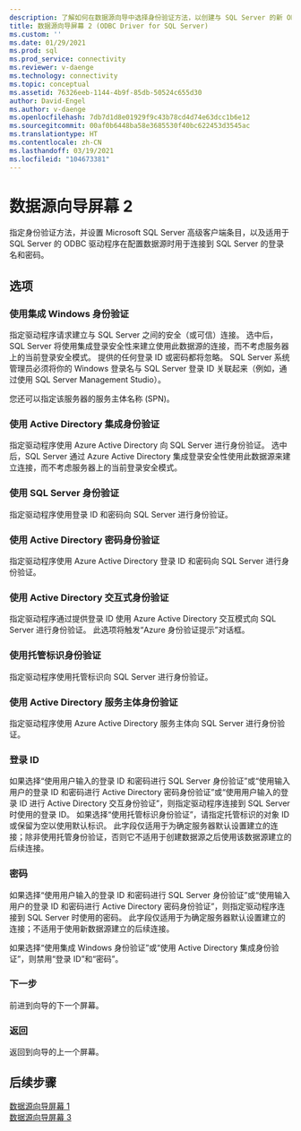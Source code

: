 ```yaml
---
description: 了解如何在数据源向导中选择身份验证方法，以创建与 SQL Server 的新 ODBC 连接。
title: 数据源向导屏幕 2 (ODBC Driver for SQL Server)
ms.custom: ''
ms.date: 01/29/2021
ms.prod: sql
ms.prod_service: connectivity
ms.reviewer: v-daenge
ms.technology: connectivity
ms.topic: conceptual
ms.assetid: 76326eeb-1144-4b9f-85db-50524c655d30
author: David-Engel
ms.author: v-daenge
ms.openlocfilehash: 7db7d1d8e01929f9c43b78cd4d74e63dcc1b6e12
ms.sourcegitcommit: 00af0b6448ba58e3685530f40bc622453d3545ac
ms.translationtype: HT
ms.contentlocale: zh-CN
ms.lasthandoff: 03/19/2021
ms.locfileid: "104673381"
---
```

# <a name="data-source-wizard-screen-2"></a>数据源向导屏幕 2

指定身份验证方法，并设置 Microsoft SQL Server 高级客户端条目，以及适用于 SQL Server 的 ODBC 驱动程序在配置数据源时用于连接到 SQL Server 的登录名和密码。

## <a name="options"></a>选项

### <a name="with-integrated-windows-authentication"></a>使用集成 Windows 身份验证

指定驱动程序请求建立与 SQL Server 之间的安全（或可信）连接。 选中后，SQL Server 将使用集成登录安全性来建立使用此数据源的连接，而不考虑服务器上的当前登录安全模式。 提供的任何登录 ID 或密码都将忽略。 SQL Server 系统管理员必须将你的 Windows 登录名与 SQL Server 登录 ID 关联起来（例如，通过使用 SQL Server Management Studio）。

您还可以指定该服务器的服务主体名称 (SPN)。

### <a name="with-active-directory-integrated-authentication"></a>使用 Active Directory 集成身份验证

指定驱动程序使用 Azure Active Directory 向 SQL Server 进行身份验证。 选中后，SQL Server 通过 Azure Active Directory 集成登录安全性使用此数据源来建立连接，而不考虑服务器上的当前登录安全模式。

### <a name="with-sql-server-authentication"></a>使用 SQL Server 身份验证

指定驱动程序使用登录 ID 和密码向 SQL Server 进行身份验证。

### <a name="with-active-directory-password-authentication"></a>使用 Active Directory 密码身份验证

指定驱动程序使用 Azure Active Directory 登录 ID 和密码向 SQL Server 进行身份验证。

### <a name="with-active-directory-interactive-authentication"></a>使用 Active Directory 交互式身份验证

指定驱动程序通过提供登录 ID 使用 Azure Active Directory 交互模式向 SQL Server 进行身份验证。 此选项将触发“Azure 身份验证提示”对话框。

### <a name="with-managed-identity-authentication"></a>使用托管标识身份验证

指定驱动程序使用托管标识向 SQL Server 进行身份验证。

### <a name="with-active-directory-service-principal-authentication"></a>使用 Active Directory 服务主体身份验证

指定驱动程序使用 Azure Active Directory 服务主体向 SQL Server 进行身份验证。

### <a name="login-id"></a>登录 ID

如果选择“使用用户输入的登录 ID 和密码进行 SQL Server 身份验证”或“使用输入用户的登录 ID 和密码进行 Active Directory 密码身份验证”或“使用用户输入的登录 ID 进行 Active Directory 交互身份验证”，则指定驱动程序连接到 SQL Server 时使用的登录 ID。 如果选择“使用托管标识身份验证”，请指定托管标识的对象 ID 或保留为空以使用默认标识。 此字段仅适用于为确定服务器默认设置建立的连接；除非使用托管身份验证，否则它不适用于创建数据源之后使用该数据源建立的后续连接。

### <a name="password"></a>密码

如果选择“使用用户输入的登录 ID 和密码进行 SQL Server 身份验证”或“使用输入用户的登录 ID 和密码进行 Active Directory 密码身份验证”，则指定驱动程序连接到 SQL Server 时使用的密码。 此字段仅适用于为确定服务器默认设置建立的连接；不适用于使用新数据源建立的后续连接。

如果选择“使用集成 Windows 身份验证”或“使用 Active Directory 集成身份验证”，则禁用“登录 ID”和“密码”。

### <a name="next"></a>下一步

前进到向导的下一个屏幕。

### <a name="back"></a>返回

返回到向导的上一个屏幕。

## <a name="next-steps"></a>后续步骤

[数据源向导屏幕 1](dsn-wizard-1.md)  
[数据源向导屏幕 3](dsn-wizard-3.md)  
